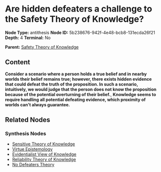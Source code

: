 # Are hidden defeaters a challenge to the Safety Theory of Knowledge?

**Node Type:** antithesis
**Node ID:** 5b238676-942f-4e48-bcb8-131ecda26f21
**Depth:** 4
**Terminal:** No

**Parent:** [Safety Theory of Knowledge](safety-theory-of-knowledge-synthesis-41b802e9-2c4c-4559-b3dd-29f10449b06f.md)

## Content

**Consider a scenario where a person holds a true belief and in nearby worlds their belief remains true; however, there exists hidden evidence that could defeat the truth of the proposition. In such a scenario, intuitively, we would judge that the person does not know the proposition because of the potential overturning of their belief.**, **Knowledge seems to require handling all potential defeating evidence, which proximity of worlds can't always guarantee.**

## Related Nodes

### Synthesis Nodes

- [Sensitive Theory of Knowledge](sensitive-theory-of-knowledge-synthesis-d4aa96af-78ac-4992-a740-5ceb13817ee3.md)
- [Virtue Epistemology](virtue-epistemology-synthesis-f756a0b4-08de-409a-8657-3d8094b63f45.md)
- [Evidentialist View of Knowledge](evidentialist-view-of-knowledge-synthesis-55d13a06-770e-4ecc-84d5-735bbcbe9cfe.md)
- [Reliability Theory of Knowledge](reliability-theory-of-knowledge-synthesis-511cf6be-c43a-46aa-854b-e4b0f11a8dca.md)
- [No Defeaters Theory](no-defeaters-theory-synthesis-7a861adb-8c3b-4d1b-8290-eff5d0f296f9.md)
